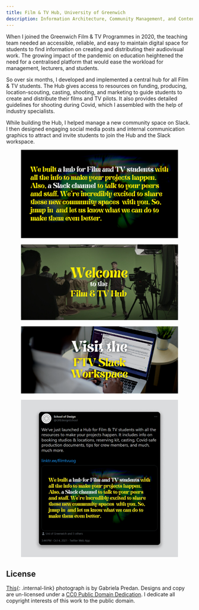```yaml
---
title: Film & TV Hub, University of Greenwich
description: Information Architecture, Community Management, and Content Design for a major hub for Film & TV students at the University of Greenwich.
---
```

When I joined the Greenwich Film & TV Programmes in 2020, the teaching team needed an accessible, reliable, and easy to maintain digital space for students to find information on creating and distributing their audiovisual work. The growing impact of the pandemic on education heightened the need for a centralised platform that would ease the workload for management, lecturers, and students.

So over six months, I developed and implemented a central hub for all Film & TV students. The Hub gives access to resources on funding, producing, location-scouting, casting, shooting, and marketing to guide students to create and distribute their films and TV pilots. It also provides detailed guidelines for shooting during Covid, which I assembled with the help of industry specialists.

While building the Hub, I helped manage a new community space on Slack. I then designed engaging social media posts and internal communication graphics to attract and invite students to join the Hub and the Slack workspace.

<figure>
        <img src="assets/ftv/we_built_a_hub.png" alt="Typography design reading 'Business of Film (explained)' fading in and out at the centre of the frame in loop" loading="lazy">
</figure>

<div class="split-layout">
    <figure style="flex: 2.076">
        <img id="students_shooting_VP" src="assets/ftv/ftv_hub.png" alt="'Business of Film (explained)' is written alongside a list of words that relate to the course such as pitching, freelancing, and marketing" loading="lazy">
    </figure>
    <figure style="flex: 2.338">
        <img src="assets/ftv/slack_workspace.png" alt="'Business of Film (explained)' is written alongside a list of words that relate to the course such as pitching, freelancing, and marketing" loading="lazy">
    </figure>
</div>

<figure>
        <img src="assets/ftv/tweet.jpg" alt="tweet inviting students to look into the ew Slack Channel and FTV Hub" loading="lazy">
</figure>

## License

[This](#students_shooting_VP){: .internal-link} photograph is by Gabriela Predan. Designs and copy are un-licensed under a <a href="https://creativecommons.org/publicdomain/zero/1.0/" target="_blank" rel="noopener noreferrer">CC0 Public Domain Dedication</a>. I dedicate all copyright interests of this work to the public domain.